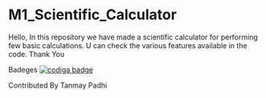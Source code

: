 # M1_Scientific_Calculator
Hello,
In this repository we have made a scientific calculator for performing few basic calculations.
U can check the various features available in the code.
Thank You

Badeges
<a href="https://app.codiga.io/public/user/github/tanmaypadhi08">
   <img src="https://api.codiga.io/public/badge/user/github/tanmaypadhi08?style=light" alt="codiga badge" />
</a>


Contributed By Tanmay Padhi

